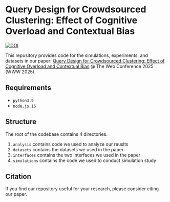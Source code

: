 # Query Design for Crowdsourced Clustering: Effect of Cognitive Overload and Contextual Bias

[![DOI](https://zenodo.org/badge/926859517.svg)](https://doi.org/10.5281/zenodo.14799397)

This repository provides code for the simulations, experiments, and datasets in our paper: [Query Design for Crowdsourced Clustering: Effect of Cognitive Overload and Contextual Bias](https://doi.org/10.1145/3696410.3714587) @ The Web Conference 2025 (WWW 2025).

## Requirements
- `python3.9`
- [`node.js 16`](https://nodejs.org/en/)

## Structure
The root of the codebase contains 4 directories.
1. `analysis` contains code we used to analyze our reuslts
2. `datasets` contains the datasets we used in the paper
3. `interfaces` contains the two interfaces we used in the paper
4. `simulations` contains the code we used to conduct simulation study

## Citation

If you find our repository useful for your research, please consider citing our paper.